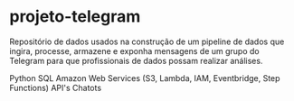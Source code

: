 # projeto-telegram

Repositório de dados usados na construção de um pipeline de dados que ingira, processe, armazene e exponha mensagens de um grupo do Telegram para que profissionais de dados possam realizar análises.

Python
SQL
Amazon Web Services (S3, Lambda, IAM, Eventbridge, Step Functions)
API's
Chatots
